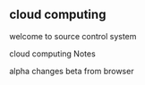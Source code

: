 ## cloud computing


welcome to source control system


cloud computing Notes

alpha changes
beta from browser

